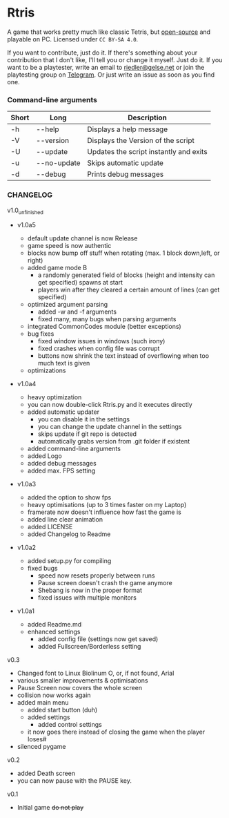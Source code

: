 # Rtris

A game that works pretty much like classic Tetris, but [open-source](https://github.com/RiedleroD/Rtris) and playable on PC.
Licensed under `CC BY-SA 4.0`.

If you want to contribute, just do it. If there's something about your contribution that I don't like, I'll tell you or change it myself. Just do it.
If you want to be a playtester, write an email to riedler@gelse.net or join the playtesting group on [Telegram](t.me/RtrisTest). Or just write an issue as soon as you find one.

### Command-line arguments

| Short | Long | Description|
|--|--|--|
|-h|--help|Displays a help message|
|-V|--version|Displays the Version of the script|
|-U|--update|Updates the script instantly and exits|
|-u|--no-update|Skips automatic update|
|-d|--debug|Prints debug messages|

### CHANGELOG

v1.0<sub>unfinished</sub>
- v1.0a5
  - default update channel is now Release
  - game speed is now authentic
  - blocks now bump off stuff when rotating (max. 1 block down,left, or right)
  - added game mode B
    - a randomly generated field of blocks (height and intensity can get specified) spawns at start
    - players win after they cleared a certain amount of lines (can get specified)
  - optimized argument parsing
    - added -w and -f arguments
    - fixed many, many bugs when parsing arguments
  - integrated CommonCodes module (better exceptions)
  - bug fixes
    - fixed window issues in windows (such irony)
    - fixed crashes when config file was corrupt
    - buttons now shrink the text instead of overflowing when too much text is given
  - optimizations
- v1.0a4
  - heavy optimization
  - you can now double-click Rtris.py and it executes directly
  - added automatic updater
    - you can disable it in the settings
    - you can change the update channel in the settings
    - skips update if git repo is detected
    - automatically grabs version from .git folder if existent
  - added command-line arguments
  - added Logo
  - added debug messages
  - added max. FPS setting
- v1.0a3
	- added the option to show fps
	- heavy optimisations (up to 3 times faster on my Laptop)
	- framerate now doesn't influence how fast the game is
	- added line clear animation
	- added LICENSE
	- added Changelog to Readme
- v1.0a2
	- added setup.py for compiling
	- fixed bugs
		- speed now resets properly between runs
		- Pause screen doesn't crash the game anymore
		- Shebang is now in the proper format
		- fixed issues with multiple monitors

- v1.0a1
	- added Readme.md
	- enhanced settings
		- added config file (settings now get saved)
		- added Fullscreen/Borderless setting

v0.3

- Changed font to Linux Biolinum O, or, if not found, Arial
- various smaller improvements & optimisations
- Pause Screen now covers the whole screen
- collision now works again
- added main menu
	- added start button (duh)
	- added settings
		- added control settings
	- it now goes there instead of closing the game when the player loses#
- silenced pygame

v0.2

- added Death screen
- you can now pause with the PAUSE key.

v0.1

- Initial game ~~do not play~~

